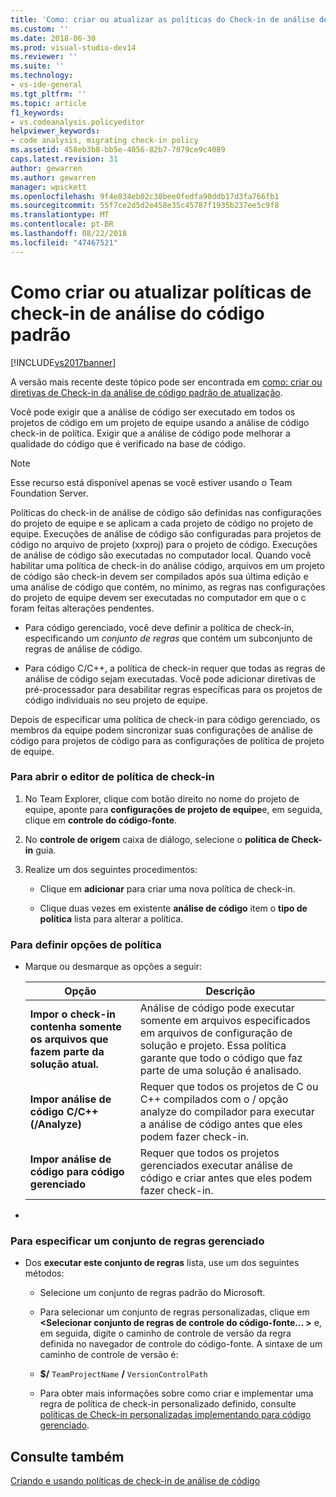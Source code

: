 ```yaml
---
title: 'Como: criar ou atualizar as políticas do Check-in de análise de código padrão | Microsoft Docs'
ms.custom: ''
ms.date: 2018-06-30
ms.prod: visual-studio-dev14
ms.reviewer: ''
ms.suite: ''
ms.technology:
- vs-ide-general
ms.tgt_pltfrm: ''
ms.topic: article
f1_keywords:
- vs.codeanalysis.policyeditor
helpviewer_keywords:
- code analysis, migrating check-in policy
ms.assetid: 458eb3b8-bb5e-4056-82b7-7079ce9c4089
caps.latest.revision: 31
author: gewarren
ms.author: gewarren
manager: wpickett
ms.openlocfilehash: 9f4e834eb02c30bee0fedfa90ddb17d3fa766fb1
ms.sourcegitcommit: 55f7ce2d5d2e458e35c45787f1935b237ee5c9f8
ms.translationtype: MT
ms.contentlocale: pt-BR
ms.lasthandoff: 08/22/2018
ms.locfileid: "47467521"
---
```

# <a name="how-to-create-or-update-standard-code-analysis-check-in-policies"></a>Como criar ou atualizar políticas de check-in de análise do código padrão
[!INCLUDE[vs2017banner](../includes/vs2017banner.md)]

A versão mais recente deste tópico pode ser encontrada em [como: criar ou diretivas de Check-in da análise de código padrão de atualização](https://docs.microsoft.com/visualstudio/code-quality/how-to-create-or-update-standard-code-analysis-check-in-policies).  
  
Você pode exigir que a análise de código ser executado em todos os projetos de código em um projeto de equipe usando a análise de código check-in de política. Exigir que a análise de código pode melhorar a qualidade do código que é verificado na base de código.  
  
> [!NOTE]
>  Esse recurso está disponível apenas se você estiver usando o Team Foundation Server.  
  
 Políticas do check-in de análise de código são definidas nas configurações do projeto de equipe e se aplicam a cada projeto de código no projeto de equipe. Execuções de análise de código são configuradas para projetos de código no arquivo de projeto (xxproj) para o projeto de código. Execuções de análise de código são executadas no computador local. Quando você habilitar uma política de check-in do análise código, arquivos em um projeto de código são check-in devem ser compilados após sua última edição e uma análise de código que contém, no mínimo, as regras nas configurações do projeto de equipe devem ser executadas no computador em que o c foram feitas alterações pendentes.  
  
-   Para código gerenciado, você deve definir a política de check-in, especificando um *conjunto de regras* que contém um subconjunto de regras de análise de código.  
  
-   Para código C/C++, a política de check-in requer que todas as regras de análise de código sejam executadas. Você pode adicionar diretivas de pré-processador para desabilitar regras específicas para os projetos de código individuais no seu projeto de equipe.  
  
 Depois de especificar uma política de check-in para código gerenciado, os membros da equipe podem sincronizar suas configurações de análise de código para projetos de código para as configurações de política de projeto de equipe.  
  
### <a name="to-open-the-check-in-policy-editor"></a>Para abrir o editor de política de check-in  
  
1.  No Team Explorer, clique com botão direito no nome do projeto de equipe, aponte para **configurações de projeto de equipe**e, em seguida, clique em **controle do código-fonte**.  
  
2.  No **controle de origem** caixa de diálogo, selecione o **política de Check-in** guia.  
  
3.  Realize um dos seguintes procedimentos:  
  
    -   Clique em **adicionar** para criar uma nova política de check-in.  
  
    -   Clique duas vezes em existente **análise de código** item o **tipo de política** lista para alterar a política.  
  
### <a name="to-set-policy-options"></a>Para definir opções de política  
  
-   Marque ou desmarque as opções a seguir:  
  
    |Opção|Descrição|  
    |------------|-----------------|  
    |**Impor o check-in contenha somente os arquivos que fazem parte da solução atual.**|Análise de código pode executar somente em arquivos especificados em arquivos de configuração de solução e projeto. Essa política garante que todo o código que faz parte de uma solução é analisado.|  
    |**Impor análise de código C/C++ (/Analyze)**|Requer que todos os projetos de C ou C++ compilados com o / opção analyze do compilador para executar a análise de código antes que eles podem fazer check-in.|  
    |**Impor análise de código para código gerenciado**|Requer que todos os projetos gerenciados executar análise de código e criar antes que eles podem fazer check-in.|  
  
-  
  
### <a name="to-specify-a-managed-rule-set"></a>Para especificar um conjunto de regras gerenciado  
  
-   Dos **executar este conjunto de regras** lista, use um dos seguintes métodos:  
  
    -   Selecione um conjunto de regras padrão do Microsoft.  
  
    -   Para selecionar um conjunto de regras personalizadas, clique em  **\<Selecionar conjunto de regras de controle do código-fonte... >** e, em seguida, digite o caminho de controle de versão da regra definida no navegador de controle do código-fonte. A sintaxe de um caminho de controle de versão é:  
  
    -   **$/** `TeamProjectName` **/** `VersionControlPath`  
  
    -   Para obter mais informações sobre como criar e implementar uma regra de política de check-in personalizado definido, consulte [políticas de Check-in personalizadas implementando para código gerenciado](../code-quality/implementing-custom-code-analysis-check-in-policies-for-managed-code.md).  
  
## <a name="see-also"></a>Consulte também  
 [Criando e usando políticas de check-in de análise de código](../code-quality/creating-and-using-code-analysis-check-in-policies.md)




